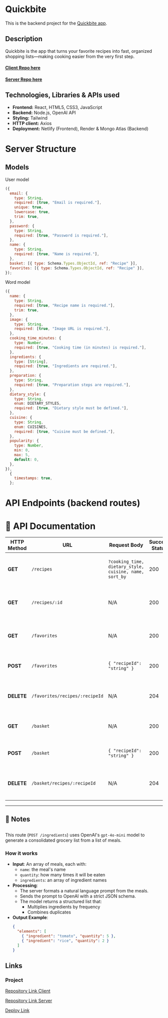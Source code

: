 # Quickbite

This is the backend project for the [Quickbite app](https://qbite.netlify.app/).

## Description

Quickbite is the app that turns your favorite recipes into fast, organized shopping lists—making cooking easier from the very first step.

#### [Client Repo here](https://github.com/somorales/quickbite-frontend)

#### [Server Repo here](https://github.com/somorales/quickbite-backend)

## Technologies, Libraries & APIs used

- **Frontend:** React, HTML5, CSS3, JavaScript
- **Backend:** Node.js, OpenAI API
- **Styling:** Tailwind
- **HTTP client:** Axios
- **Deployment:** Netlify (Frontend), Render & Mongo Atlas (Backend)

# Server Structure

## Models

User model

```javascript
({
  email: {
    type: String,
    required: [true, "Email is required."],
    unique: true,
    lowercase: true,
    trim: true,
  },
  password: {
    type: String,
    required: [true, "Password is required."],
  },
  name: {
    type: String,
    required: [true, "Name is required."],
  },
  basket: [{ type: Schema.Types.ObjectId, ref: "Recipe" }],
  favorites: [{ type: Schema.Types.ObjectId, ref: "Recipe" }],
});
```

Word model

```javascript
({
  name: {
    type: String,
    required: [true, "Recipe name is required."],
    trim: true,
  },
  image: {
    type: String,
    required: [true, "Image URL is required."],
  },
  cooking_time_minutes: {
    type: Number,
    required: [true, "Cooking time (in minutes) is required."],
  },
  ingredients: {
    type: [String],
    required: [true, "Ingredients are required."],
  },
  preparation: {
    type: String,
    required: [true, "Preparation steps are required."],
  },
  dietary_style: {
    type: String,
    enum: DIETARY_STYLES,
    required: [true, "Dietary style must be defined."],
  },
  cuisine: {
    type: String,
    enum: CUISINES,
    required: [true, "Cuisine must be defined."],
  },
  popularity: {
    type: Number,
    min: 0,
    max: 5,
    default: 0,
  },
}),
  {
    timestamps: true,
  };
```

# API Endpoints (backend routes)

# 📘 API Documentation

| HTTP Method | URL                            | Request Body                                           | Success Status | Error Status | Description                                                |
| ----------- | ------------------------------ | ------------------------------------------------------ | -------------- | ------------ | ---------------------------------------------------------- |
| **GET**     | `/recipes`                     | `?cooking_time, dietary_style, cuisine, name, sort_by` | 200            | 400          | Returns all recipes with optional filtering and sorting.   |
| **GET**     | `/recipes/:id`                 | N/A                                                    | 200            | 404          | Returns the details of a specific recipe by its ID.        |
| **GET**     | `/favorites`                   | N/A                                                    | 200            | 404          | Returns the authenticated user's list of favorite recipes. |
| **POST**    | `/favorites`                   | `{ "recipeId": "string" }`                             | 200            | 400          | Adds a recipe to the user's favorites list.                |
| **DELETE**  | `/favorites/recipes/:recipeId` | N/A                                                    | 204            | 404          | Removes a recipe from the user's favorites by recipe ID.   |
| **GET**     | `/basket`                      | N/A                                                    | 200            | 404          | Returns the authenticated user's recipe basket.            |
| **POST**    | `/basket`                      | `{ "recipeId": "string" }`                             | 200            | 400          | Adds a recipe to the user's basket.                        |
| **DELETE**  | `/basket/recipes/:recipeId`    | N/A                                                    | 204            | 404          | Removes a recipe from the user's basket by recipe ID.      |

---

## 🔐 Notes

##

This route (`POST /ingredients`) uses OpenAI's `gpt-4o-mini` model to generate a consolidated grocery list from a list of meals.

### How it works

- **Input**: An array of meals, each with:
  - `name`: the meal's name
  - `quantity`: how many times it will be eaten
  - `ingredients`: an array of ingredient names
- **Processing**:
  - The server formats a natural language prompt from the meals.
  - Sends the prompt to OpenAI with a strict JSON schema.
  - The model returns a structured list that:
    - Multiplies ingredients by frequency
    - Combines duplicates
- **Output Example**:
  ```json
  {
    "elements": [
      { "ingredient": "tomato", "quantity": 5 },
      { "ingredient": "rice", "quantity": 2 }
    ]
  }
  ```

## Links

### Project

[Repository Link Client](https://github.com/somorales/quickbite-frontend)

[Repository Link Server](https://github.com/somorales/quickbite-backend)

[Deploy Link](https://qbite.netlify.app/)
